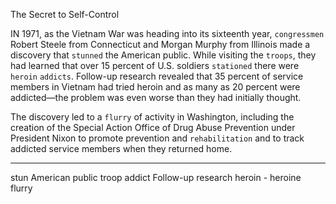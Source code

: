 The Secret to Self-Control

IN 1971, as the Vietnam War was heading into its sixteenth year,
`congressmen` Robert Steele from Connecticut and Morgan Murphy
from Illinois made a discovery that `stunned` the American public.
While visiting the `troops`, they had learned that over 15 percent of U.S.
soldiers `stationed` there were `heroin` `addicts`. Follow-up research
revealed that 35 percent of service members in Vietnam had tried
heroin and as many as 20 percent were addicted—the problem was
even worse than they had initially thought.

The discovery led to a `flurry` of activity in Washington, including the
creation of the Special Action Office of Drug Abuse Prevention under
President Nixon to promote prevention and `rehabilitation` and to track
addicted service members when they returned home.

---
stun 
American public 
troop 
addict
Follow-up research
heroin - heroine
flurry